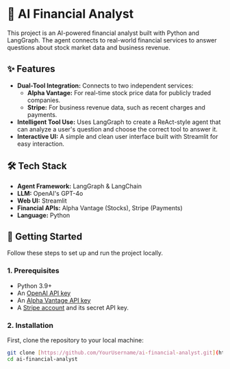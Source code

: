 # 🤖 AI Financial Analyst

This project is an AI-powered financial analyst built with Python and LangGraph. The agent connects to real-world financial services to answer questions about stock market data and business revenue.

## ✨ Features

- **Dual-Tool Integration:** Connects to two independent services:
  - **Alpha Vantage:** For real-time stock price data for publicly traded companies.
  - **Stripe:** For business revenue data, such as recent charges and payments.
- **Intelligent Tool Use:** Uses LangGraph to create a ReAct-style agent that can analyze a user's question and choose the correct tool to answer it.
- **Interactive UI:** A simple and clean user interface built with Streamlit for easy interaction.

## 🛠️ Tech Stack

- **Agent Framework:** LangGraph & LangChain
- **LLM:** OpenAI's GPT-4o
- **Web UI:** Streamlit
- **Financial APIs:** Alpha Vantage (Stocks), Stripe (Payments)
- **Language:** Python

## 🚀 Getting Started

Follow these steps to set up and run the project locally.

### 1. Prerequisites

- Python 3.9+
- An [OpenAI API key](https://platform.openai.com/api-keys)
- An [Alpha Vantage API key](https://www.alphavantage.co/support/#api-key)
- A [Stripe account](https://dashboard.stripe.com/register) and its secret API key.

### 2. Installation

First, clone the repository to your local machine:

```bash
git clone [https://github.com/YourUsername/ai-financial-analyst.git](https://github.com/YourUsername/ai-financial-analyst.git)
cd ai-financial-analyst
```
